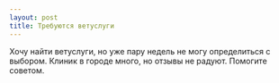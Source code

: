 ```yaml
---
layout: post 
title: Требуются ветуслуги 
--- 
```

Хочу найти ветуслуги, но уже пару недель не могу определиться с выбором. Клиник в городе много, но отзывы не радуют. Помогите советом.
